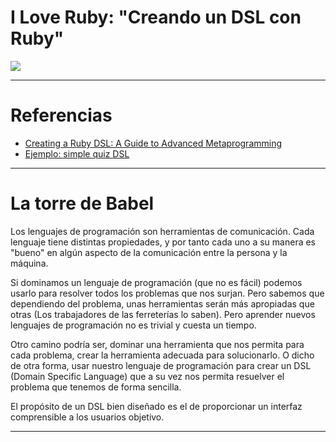 
# I Love Ruby: "Creando un DSL con Ruby"

![](./images/iloveruby.png)

---

# Referencias

* [Creating a Ruby DSL: A Guide to Advanced Metaprogramming](https://www.toptal.com/ruby/ruby-dsl-metaprogramming-guide)
* [Ejemplo: simple quiz DSL](https://github.com/crguezl/dsl-quiz-simple)

---

# La torre de Babel

Los lenguajes de programación son herramientas de comunicación.
Cada lenguaje tiene distintas propiedades, y por tanto cada uno a su manera es "bueno" en algún aspecto de la comunicación entre la persona y la máquina.

Si dominamos un lenguaje de programación (que no es fácil) podemos usarlo para resolver todos los problemas que nos surjan. Pero sabemos que dependiendo del problema, unas herramientas serán más apropiadas que otras (Los trabajadores de las ferreterías lo saben). Pero aprender nuevos lenguajes de programación no es trivial y cuesta un tiempo.

Otro camino podría ser, dominar una herramienta que nos permita para cada problema, crear la herramienta adecuada para solucionarlo. O dicho de otra forma, usar nuestro lenguaje de programación para crear un DSL (Domain Specific Language) que a su vez nos permita resuelver el problema que tenemos de forma sencilla.

El propósito de un DSL bien diseñado es el de proporcionar un interfaz comprensible a los usuarios objetivo.

---
